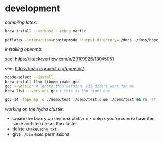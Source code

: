 # development

_compiling latex_:

```bash
brew install --verbose --debug mactex

pdflatex -interaction=nonstopmode -output-directory=./docs ./docs/bopc_report.tex
```

_installing openmp_:

see: https://stackoverflow.com/a/29109926/13045051

see: https://mac.r-project.org/openmp/

```bash
xcode-select --install
brew install llvm libomp cmake gcc
gcc --version # ignore this version, v15 didn't work for me
brew list --versions gcc # this is the right one

gcc-14 -fopenmp -o ./demo/test ./demo/test.c && ./demo/test && rm -rf ./demo/test
```

_working on the hydra cluster_:

-   create the binary on the host platform - unless you're sure to have the same architecture as the cluster
-   delete `CMakeCache.txt`
-   give `./bin` exec permissions
